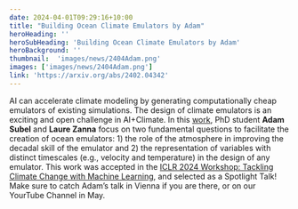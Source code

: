 ```yaml
---
date: 2024-04-01T09:29:16+10:00
title: "Building Ocean Climate Emulators by Adam"
heroHeading: ''
heroSubHeading: 'Building Ocean Climate Emulators by Adam'
heroBackground: ''
thumbnail:  'images/news/2404Adam.png'
images: ['images/news/2404Adam.png']
link: 'https://arxiv.org/abs/2402.04342'
---
```


AI can accelerate climate modeling by generating computationally cheap emulators of existing simulations. The design of climate emulators is an exciting and open challenge in AI+Climate. In this [work](https://arxiv.org/abs/2402.04342), PhD student **Adam Subel** and **Laure Zanna** focus on two fundamental questions to facilitate the creation of ocean emulators: 1) the role of the atmosphere in improving the decadal skill of the emulator and 2) the representation of variables with distinct timescales (e.g., velocity and temperature) in the design of any emulator. This work was accepted in the [ICLR 2024 Workshop: Tackling Climate Change with Machine Learning](https://www.climatechange.ai/events/iclr2024), and selected as a Spotlight Talk! Make sure to catch Adam’s talk in Vienna if you are there, or on our YourTube Channel in May.
